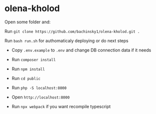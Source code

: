# olena-kholod
Open some folder and:  

Run `git clone https://github.com/bachinsky1/olena-kholod.git .`

Run `bash run.sh` for authomaticaly deploying or do next steps

- Copy `.env.example` to `.env` and change DB connection data if it needs

- Run `composer install`

- Run `npm install`

- Run `cd public`

- Run `php -S localhost:8000`

- Open `http://localhost:8000`

- Run `npx webpack` if you want recompile typescript
